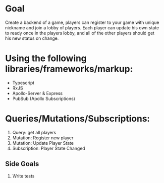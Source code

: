 # Goal

Create a backend of a game, players can register to your game with unique nickname and join a lobby of players.
Each player can update his own state to ready once in the players lobby, and all of the other players should get his new status on change.


# Using the following libraries/frameworks/markup:

- Typescript
- RxJS
- Apollo-Server & Express
- PubSub (Apollo Subscriptions)


# Queries/Mutations/Subscriptions:

1. Query: get all players
2. Mutation: Register new player
3. Mutation: Update Player State
4. Subscription: Player State Changed

## Side Goals

1. Write tests



